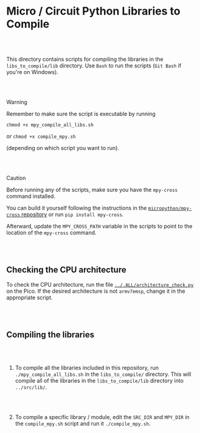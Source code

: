 # Micro / Circuit Python Libraries to Compile

<br/><br/>

This directory contains scripts for compiling the libraries in the `libs_to_compile/lib` directory. Use `Bash` to run the scripts (`Git Bash` if you're on Windows).

<br/><br/>

> [!WARNING]
>
> Remember to make sure the script is executable by running
>
> `chmod +x mpy_compile_all_libs.sh`
>
> or `chmod +x compile_mpy.sh`
>
> (depending on which script you want to run).

<br/><br/>

> [!CAUTION]
>
> Before running any of the scripts, make sure you have the `mpy-cross` command installed.
>
> You can build it yourself following the instructions in the [`micropython/mpy-cross` repository](https://github.com/micropython/micropython/tree/master/mpy-cross) or run `pip install mpy-cross`.
>
> Afterward, update the `MPY_CROSS_PATH` variable in the scripts to point to the location of the `mpy-cross` command.

<br/><br/>

## Checking the CPU architecture

To check the CPU architecture, run the file [`../.ALL/architecture_check.py`](../.ALL/architecture_check.py) on the Pico. If the desired architecture is not `armv7emsp`, change it in the appropriate script.

<br/><br/>

## Compiling the libraries

<br/><br/>

1. To compile all the libraries included in this repository, run `./mpy_compile_all_libs.sh` in the `libs_to_compile/` directory. This will compile all of the libraries in the `libs_to_compile/lib` directory into `../src/lib/`.

<br/><br/>

2. To compile a specific library / module, edit the `SRC_DIR` and `MPY_DIR` in the `compile_mpy.sh` script and run it `./compile_mpy.sh`.

<br/><br/>